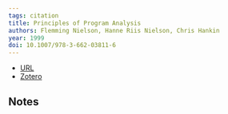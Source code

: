 ```yaml
---
tags: citation
title: Principles of Program Analysis
authors: Flemming Nielson, Hanne Riis Nielson, Chris Hankin
year: 1999
doi: 10.1007/978-3-662-03811-6
---
```


- [URL](http://link.springer.com/10.1007/978-3-662-03811-6)
- [Zotero](zotero://select/items/@nielsonPrinciplesProgramAnalysis1999)

## Notes


